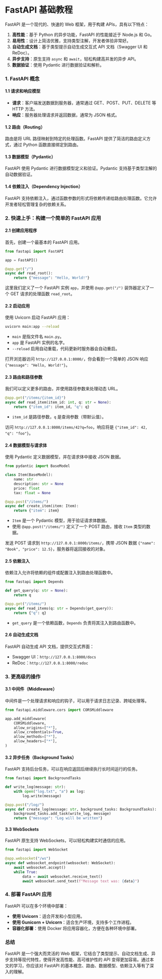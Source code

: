 # FastAPI 基础教程

FastAPI 是一个现代的、快速的 Web 框架，用于构建 APIs，具有以下特点：

1. **高性能**：基于 Python 的异步功能，FastAPI 的性能接近于 Node.js 和 Go。
2. **易用性**：设计上简洁优雅，支持类型注解，开发者体验非常好。
3. **自动生成文档**：基于类型提示自动生成交互式 API 文档（Swagger UI 和 ReDoc）。
4. **异步支持**：原生支持 `async` 和 `await`，轻松构建高并发的异步 API。
5. **数据验证**：使用 Pydantic 进行数据验证和解析。

### 1. FastAPI 概念

#### 1.1 请求和响应模型
- **请求**：客户端发送数据到服务器，通常通过 GET、POST、PUT、DELETE 等 HTTP 方法。
- **响应**：服务器处理请求并返回数据，通常为 JSON 格式。

#### 1.2 路由（Routing）
路由是将 URL 路径映射到特定的处理函数。FastAPI 提供了简洁的路由定义方式，通过 Python 函数直接绑定到路由。

#### 1.3 数据模型（Pydantic）
FastAPI 使用 Pydantic 进行数据模型定义和验证。Pydantic 支持基于类型注解的自动数据验证。

#### 1.4 依赖注入（Dependency Injection）
FastAPI 支持依赖注入，通过函数参数的形式将依赖传递给路由处理函数。它允许开发者轻松管理复杂的依赖关系。

### 2. 快速上手：构建一个简单的 FastAPI 应用

#### 2.1 创建应用程序

首先，创建一个最基本的 FastAPI 应用。

```python
from fastapi import FastAPI

app = FastAPI()

@app.get("/")
async def read_root():
    return {"message": "Hello, World!"}
```

这里我们定义了一个 FastAPI 实例 `app`，并使用 `@app.get("/")` 装饰器定义了一个 GET 请求的处理函数 `read_root`。

#### 2.2 启动应用

使用 Uvicorn 启动 FastAPI 应用：

```bash
uvicorn main:app --reload
```

- `main` 是指文件名 `main.py`。
- `app` 是 FastAPI 实例的名字。
- `--reload` 启用自动重载，代码更新时服务器会自动重启。

打开浏览器访问 `http://127.0.0.1:8000/`，你会看到一个简单的 JSON 响应 `{"message": "Hello, World!"}`。

#### 2.3 路由和路径参数

我们可以定义更多的路由，并使用路径参数来处理动态 URL。

```python
@app.get("/items/{item_id}")
async def read_item(item_id: int, q: str = None):
    return {"item_id": item_id, "q": q}
```

- `item_id` 是路径参数，`q` 是查询参数（带默认值）。

访问 `http://127.0.0.1:8000/items/42?q=foo`，响应将是 `{"item_id": 42, "q": "foo"}`。

#### 2.4 数据模型与请求体

使用 Pydantic 定义数据模型，并在请求体中接收 JSON 数据。

```python
from pydantic import BaseModel

class Item(BaseModel):
    name: str
    description: str = None
    price: float
    tax: float = None

@app.post("/items/")
async def create_item(item: Item):
    return {"item": item}
```

- `Item` 是一个 Pydantic 模型，用于验证请求体数据。
- 使用 `@app.post("/items/")` 定义了一个 POST 路由，接收 `Item` 类型的数据。

发送 POST 请求到 `http://127.0.0.1:8000/items/`，携带 JSON 数据 `{"name": "Book", "price": 12.5}`，服务器将返回接收的对象。

#### 2.5 依赖注入

依赖注入允许将依赖的组件或配置注入到路由处理函数中。

```python
from fastapi import Depends

def get_query(q: str = None):
    return q

@app.get("/items/")
async def read_items(q: str = Depends(get_query)):
    return {"q": q}
```

- `get_query` 是一个依赖函数，`Depends` 负责将其注入到路由函数中。

#### 2.6 自动生成文档

FastAPI 自动生成 API 文档，提供交互式界面：

- Swagger UI：`http://127.0.0.1:8000/docs`
- ReDoc：`http://127.0.0.1:8000/redoc`

### 3. 更高级的操作

#### 3.1 中间件（Middleware）

中间件是一个处理请求和响应的钩子，可以用于请求日志记录、跨域处理等。

```python
from fastapi.middleware.cors import CORSMiddleware

app.add_middleware(
    CORSMiddleware,
    allow_origins=["*"],
    allow_credentials=True,
    allow_methods=["*"],
    allow_headers=["*"],
)
```

#### 3.2 异步任务（Background Tasks）

FastAPI 支持后台任务，可以在响应返回后继续执行长时间运行的任务。

```python
from fastapi import BackgroundTasks

def write_log(message: str):
    with open("log.txt", "a") as log:
        log.write(message)

@app.post("/log/")
async def create_log(message: str, background_tasks: BackgroundTasks):
    background_tasks.add_task(write_log, message)
    return {"message": "Log will be written"}
```

#### 3.3 WebSockets

FastAPI 原生支持 WebSockets，可以轻松构建实时通信的应用。

```python
from fastapi import WebSocket

@app.websocket("/ws")
async def websocket_endpoint(websocket: WebSocket):
    await websocket.accept()
    while True:
        data = await websocket.receive_text()
        await websocket.send_text(f"Message text was: {data}")
```

### 4. 部署 FastAPI 应用

FastAPI 可以在多个环境中部署：

- **使用 Uvicorn**：适合开发和小型应用。
- **使用 Gunicorn + Uvicorn**：适合生产环境，支持多个工作进程。
- **容器化部署**：使用 Docker 将应用容器化，方便在各种环境中部署。

### 总结

FastAPI 是一个强大而灵活的 Web 框架，它结合了类型提示、自动文档生成、异步支持等现代特性，使得开发高性能、高可维护性的 API 变得更加容易。通过本文的学习，你应该对 FastAPI 的基本概念、路由、数据模型、依赖注入等有了深入的理解。